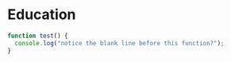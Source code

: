 # Education
```javascript
function test() {
  console.log("notice the blank line before this function?");
}
```

